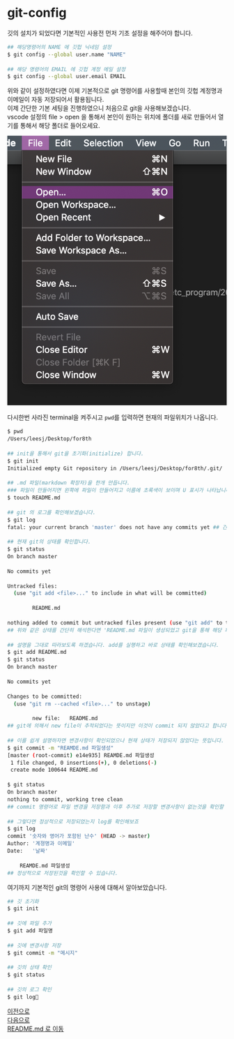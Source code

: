 git-config
=

깃의 설치가 되었다면 기본적인 사용전 먼저 기초 설정을 해주어야 합니다.  
``` bash
## 해당명령어의 NAME 에 깃헙 닉네임 설정
$ git config --global user.name "NAME"

## 해당 명령어의 EMAIL 에 깃헙 계정 메일 설정
$ git config --global user.email EMAIL
```
위와 같이 설정하였다면 이제 기본적으로 git 명령어를 사용할때 본인의 깃헙 계정명과 이메일이 자동 저장되어서 활용됩니다.  
이제 간단한 기본 세팅을 진행하였으니 처음으로 git을 사용해보겠습니다.  
vscode 설정의 file > open 을 통해서 본인이 원하는 위치에 폴더를 새로 만들어서 열기를 통해서 해당 폴더로 들어오세요.  

![vscode_3](vscode_3.png)

다시한번 사라진 terminal을 켜주시고 `pwd`를 입력하면 현재의 파일위치가 나옵니다. 
``` bash
$ pwd
/Users/leesj/Desktop/for8th

## init을 통해서 git을 초기화(initialize) 합니다. 
$ git init
Initialized empty Git repository in /Users/leesj/Desktop/for8th/.git/

## .md 파일(markdown 확장자)을 한개 만듭니다.
### 파일이 만들어지면 왼쪽에 파일이 만들어지고 이름에 초록색이 보이며 U 표시가 나타납니다. 
$ touch README.md

## git 의 로그를 확인해보겠습니다. 
$ git log
fatal: your current branch 'master' does not have any commits yet ## 간단히 해석하자면 아무것도 없다고 하네요. 

## 현재 git의 상태를 확인합니다. 
$ git status
On branch master

No commits yet

Untracked files:
  (use "git add <file>..." to include in what will be committed)

        README.md

nothing added to commit but untracked files present (use "git add" to track)
## 위와 같은 상태를 간단히 해석한다면 'README.md 파일이 생성되었고 git을 통해 해당 파일을 관리하고자 한다면 git add 명령어를 사용해주세요.' 입니다. 

## 설명을 그대로 따라보도록 하겠습니다. add를 실행하고 바로 상태를 확인해보겠습니다. 
$ git add README.md
$ git status
On branch master

No commits yet

Changes to be committed:
  (use "git rm --cached <file>..." to unstage)

        new file:   README.md
## git에 의해서 new file이 추적되었다는 뜻이지만 이것이 commit 되지 않았다고 합니다. 

## 이를 쉽게 설명하자면 변경사항이 확인되었으나 현재 상태가 저장되지 않았다는 뜻입니다. 바로 다음 과정까지 진행하고 연달아서 상태확인!
$ git commit -m "REAMDE.md 파일생성"
[master (root-commit) e14e935] REAMDE.md 파일생성
 1 file changed, 0 insertions(+), 0 deletions(-)
 create mode 100644 README.md

$ git status
On branch master
nothing to commit, working tree clean
## commit 명령어로 파일 변경을 저장함과 이후 추가로 저장할 변경사항이 없는것을 확인할 수 있습니다.

## 그렇다면 정상적으로 저장되었는지 log를 확인해보죠
$ git log
commit '숫자와 영어가 포함된 난수' (HEAD -> master)
Author: '계졍명과 이메일'
Date:   '날짜'

    REAMDE.md 파일생성
## 정상적으로 저장된것을 확인할 수 있습니다. 
```

여기까지 기본적인 git의 명령어 사용에 대해서 알아보았습니다. 
``` bash
## 깃 초기화
$ git init

## 깃에 파일 추가
$ git add 파일명

## 깃에 변경사항 저장
$ git commit -m "메시지"

## 깃의 상태 확인
$ git status

## 깃의 로그 확인
$ git log
```

[이전으로](git-vscode-kraken.md)  
[다음으로](github.md)  
[README.md 로 이동](../README.md)  